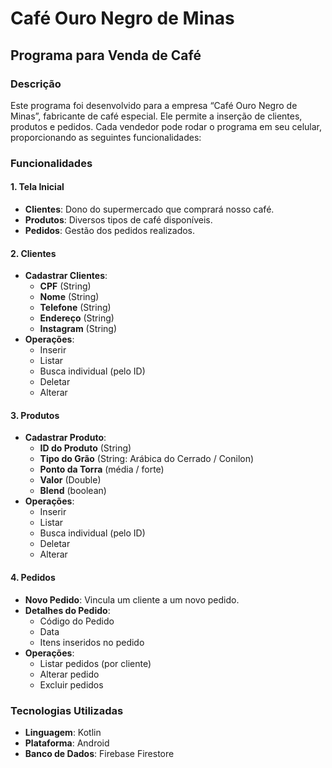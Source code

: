 # Café Ouro Negro de Minas

## Programa para Venda de Café

### Descrição

Este programa foi desenvolvido para a empresa “Café Ouro Negro de Minas”, fabricante de café especial. Ele permite a inserção de clientes, produtos e pedidos. Cada vendedor pode rodar o programa em seu celular, proporcionando as seguintes funcionalidades:

### Funcionalidades

#### 1. Tela Inicial
- **Clientes**: Dono do supermercado que comprará nosso café.
- **Produtos**: Diversos tipos de café disponíveis.
- **Pedidos**: Gestão dos pedidos realizados.

#### 2. Clientes
- **Cadastrar Clientes**:
  - **CPF** (String)
  - **Nome** (String)
  - **Telefone** (String)
  - **Endereço** (String)
  - **Instagram** (String)
- **Operações**:
  - Inserir
  - Listar
  - Busca individual (pelo ID)
  - Deletar
  - Alterar

#### 3. Produtos
- **Cadastrar Produto**:
  - **ID do Produto** (String)
  - **Tipo do Grão** (String: Arábica do Cerrado / Conilon)
  - **Ponto da Torra** (média / forte)
  - **Valor** (Double)
  - **Blend** (boolean)
- **Operações**:
  - Inserir
  - Listar
  - Busca individual (pelo ID)
  - Deletar
  - Alterar

#### 4. Pedidos
- **Novo Pedido**: Vincula um cliente a um novo pedido.
- **Detalhes do Pedido**:
  - Código do Pedido
  - Data
  - Itens inseridos no pedido
- **Operações**:
  - Listar pedidos (por cliente)
  - Alterar pedido
  - Excluir pedidos

### Tecnologias Utilizadas

- **Linguagem**: Kotlin
- **Plataforma**: Android
- **Banco de Dados**: Firebase Firestore
